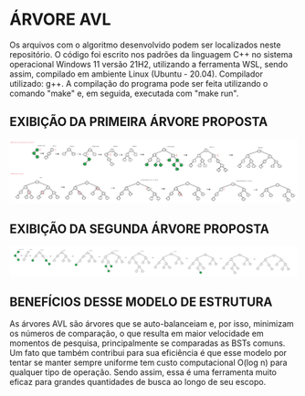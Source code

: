 # ÁRVORE AVL
Os arquivos com o algoritmo desenvolvido podem ser localizados neste repositório. O código foi escrito nos padrões da linguagem C++ no sistema operacional Windows 11 versão 21H2, utilizando a ferramenta WSL, sendo assim, compilado em ambiente Linux (Ubuntu - 20.04).
Compilador utilizado: g++.
A compilação do programa pode ser feita utilizando o comando "make" e, em seguida, executada com "make run".

## EXIBIÇÃO DA PRIMEIRA ÁRVORE PROPOSTA

![Output AVL1](https://raw.githubusercontent.com/LucasG4K/AVL/main/AVL1.png)


## EXIBIÇÃO DA SEGUNDA ÁRVORE PROPOSTA

![Output AVL2](https://raw.githubusercontent.com/LucasG4K/AVL/main/AVL2.png)


## BENEFÍCIOS DESSE MODELO DE ESTRUTURA

As árvores AVL são árvores que se auto-balanceiam e, por isso, minimizam os números de comparação, o que resulta em maior velocidade em momentos de pesquisa, principalmente se comparadas as BSTs comuns. Um fato que também contribui para sua eficiência é que esse modelo por tentar se manter sempre uniforme tem custo computacional O(log n) para qualquer tipo de operação. Sendo assim, essa é uma ferramenta muito eficaz para grandes quantidades de busca ao longo de seu escopo.